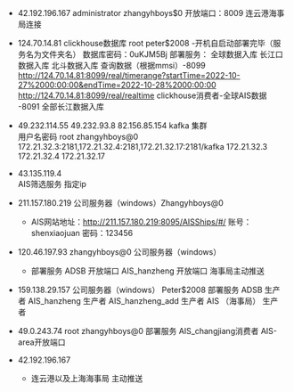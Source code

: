 - 42.192.196.167	administrator	zhangyhboys$0
			开放端口：8009 连云港海事局连接
			
- 124.70.14.81 clickhouse数据库 root peter$2008   -开机自启动部署完毕（服务名为文件夹名）
			数据库密码：0uKJM5Bj
			部署服务：
				全球数据入库
				长江口数据入库
				北斗数据入库
				查询数据（根据mmsi）-8099
					http://124.70.14.81:8099/real/timerange?startTime=2022-10-27%2000:00:00&endTime=2022-10-28%2000:00:00
					http://124.70.14.81:8099/real/realtime
				clickhouse消费者-全球AIS数据  -8091
				全部长江数据入库
- 49.232.114.55    49.232.93.8   82.156.85.154    kafka 集群  
			用户名密码  root  zhangyhboys@0
			172.21.32.3:2181,172.21.32.4:2181,172.21.32.17:2181/kafka
			172.21.32.3 172.21.32.4 172.21.32.17
- 43.135.119.4  
			AIS筛选服务
				指定ip
- 211.157.180.219 公司服务器（windows）Zhangyhboys$@$0
	- AIS网站地址：http://211.157.180.219:8095/AISShips/#/
		账号：shenxiaojuan
		密码：123456
	
-  120.46.197.93  zhangyhboys@0  公司服务器（windows）
	- 部署服务
			ADSB  开放端口
			AIS_hanzheng  开放端口
			海事局主动推送
- 159.138.29.157 公司服务器（windows） Peter$2008
			部署服务
				ADSB 生产者
				AIS_hanzheng 生产者
				AIS_hanzheng_add 生产者
				AIS （海事局） 生产者
- 49.0.243.74 root zhangyhboys@0
			部署服务
				AIS_changjiang消费者
				AIS-area开放端口
				
- 42.192.196.167
	- 连云港以及上海海事局  主动推送